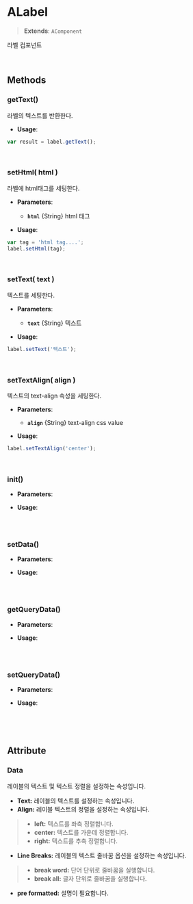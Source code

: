 # ALabel
> **Extends**: `AComponent`

라벨 컴포넌트

<br/>

## Methods

### getText()

라벨의 텍스트를 반환한다.

* **Usage**: 
```js
var result = label.getText();
```

<br/>

### setHtml( html )

라벨에 html태그를 세팅한다.

* **Parameters**: 
	* **`html`** {String} html 태그

* **Usage**: 
```js
var tag = 'html tag....';
label.setHtml(tag);
```

<br/>

### setText( text )

텍스트를 세팅한다.

* **Parameters**: 
	* **`text`** {String} 텍스트

* **Usage**: 
```js
label.setText('텍스트');
```

<br/>

### setTextAlign( align )

텍스트의 text-align 속성을 세팅한다.

* **Parameters**: 
	* **`align`** {String} text-align css value

* **Usage**: 
```js
label.setTextAlign('center');
```

<br/>

### init()



* **Parameters**: 

* **Usage**: 
```js

```

<br/>


### setData()



* **Parameters**: 

* **Usage**: 
```js

```

<br/>


### getQueryData()



* **Parameters**: 

* **Usage**: 
```js

```

<br/>


### setQueryData()



* **Parameters**: 

* **Usage**: 
```js

```

<br/>
<br/>

## Attribute

### Data
레이블의 텍스트 및 텍스트 정렬을 설정하는 속성입니다. 

* **Text:** 레이블의 텍스트를 설정하는 속성입니다.
* **Align:** 레이블 텍스트의 정렬을 설정하는 속성입니다.
> * **left:** 텍스트를 좌측 정렬합니다. 
> * **center:** 텍스트를 가운데 정렬합니다.  
> * **right:** 텍스트를 추측 정렬합니다.  
* **Line Breaks:** 레이블의 텍스트 줄바꿈 옵션을 설정하는 속성입니다. 
> * **break word:** 단어 단위로 줄바꿈을 실행합니다.
> * **break all:** 글자 단위로 줄바꿈을 실행합니다. 
* **pre formatted:** 설명이 필요합니다. 
